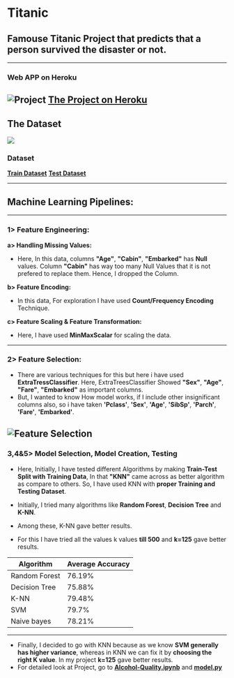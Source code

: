 # **Titanic**
## Famouse Titanic Project that predicts that a person survived the disaster or not.
---
### **Web APP on Heroku**
![Project](https://github.com/manthanpatel98/Alcohol-Quality-Checker/blob/master/README-Resources/AlcoholQuality.gif)
**[The Project on Heroku](https://titanicdisaster.herokuapp.com/)**
---
## The Dataset
![](https://github.com/manthanpatel98/Alcohol-Quality-Checker/blob/master/README-Resources/Screenshot%20(105).png)
### **Dataset**
**[Train Dataset](https://github.com/manthanpatel98/Titanic/blob/master/Titanic%20Dataset/train.csv)**
**[Test Dataset](https://github.com/manthanpatel98/Titanic/blob/master/Titanic%20Dataset/test.csv)**

---
## **Machine Learning Pipelines:**
---
### **1> Feature Engineering:**
  
**a> Handling Missing Values:**
* Here, In this data, columns **"Age"**, **"Cabin"**, **"Embarked"** has **Null** values. Column **"Cabin"** has way too many Null Values that it is not prefered to replace them. Hence, I dropped the Column. 
    
**b> Feature Encoding:**   
* In this data, For exploration I have used **Count/Frequency Encoding** Technique.

**c> Feature Scaling & Feature Transformation:**    
* Here, I have used **MinMaxScalar** for scaling the data.
---    
### **2> Feature Selection:**    
* There are various techniques for this but here i have used **ExtraTressClassifier**. Here, ExtraTreesClassifier Showed **"Sex"**, **"Age"**, **"Fare"**, **"Embarked"** as important columns.
* But, I wanted to know How model works, if I include other insignificant columns also, so i have taken **'Pclass'**, **'Sex'**, **'Age'**, **'SibSp'**, **'Parch'**, **'Fare'**, **'Embarked'**.

![Feature Selection](https://github.com/manthanpatel98/Alcohol-Quality-Checker/blob/master/README-Resources/Screenshot%20(106).png)
---   
### **3,4&5> Model Selection**, **Model Creation**, **Testing**
    
* Here, Initially, I have tested different Algorithms by making **Train-Test Split with Training Data**, In that **"KNN"** came across as better algorithm as compare to others. So, I have used KNN with **proper Training and Testing Dataset**. 
    
* Initially, I tried many algorithms like **Random Forest**, **Decision Tree** and **K-NN**. 
* Among these, K-NN gave better results.
* For this I have tried all the values k values **till 500** and **k=125** gave better results.
    
| Algorithm | Average Accuracy |
| ---- | ----|
| Random Forest | 76.19% |
| Decision Tree | 75.88% |
| K-NN | 79.48% |
| SVM | 79.7% |
| Naive bayes | 78.21% |

---
* Finally, I decided to go with KNN because as we know **SVM generally has higher variance**, whereas in KNN we can fix it by **choosing the right K value**. In my project **k=125** gave better results.
* For detailed look at Project, go to **[Alcohol-Quality.ipynb](https://github.com/manthanpatel98/Alcohol-Quality-Checker/blob/master/Alcohol-Quality.ipynb)** and **[model.py](https://github.com/manthanpatel98/Alcohol-Quality-Checker/blob/master/model.py)**
